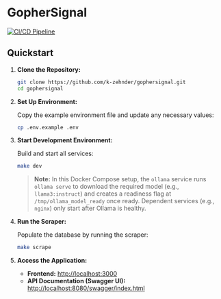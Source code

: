 # GopherSignal

[![CI/CD Pipeline](https://github.com/k-zehnder/gophersignal/actions/workflows/workflow.yml/badge.svg)](https://github.com/k-zehnder/gophersignal/actions/workflows/workflow.yml)

## Quickstart

1. **Clone the Repository:**

   ```bash
   git clone https://github.com/k-zehnder/gophersignal.git
   cd gophersignal
   ```

2. **Set Up Environment:**

   Copy the example environment file and update any necessary values:

   ```bash
   cp .env.example .env
   ```

3. **Start Development Environment:**

   Build and start all services:

   ```bash
   make dev
   ```

   > **Note:** In this Docker Compose setup, the `ollama` service runs `ollama serve` to download the required model (e.g., `llama3:instruct`) and creates a readiness flag at `/tmp/ollama_model_ready` once ready. Dependent services (e.g., `nginx`) only start after Ollama is healthy.

4. **Run the Scraper:**

   Populate the database by running the scraper:

   ```bash
   make scrape
   ```

5. **Access the Application:**

   - **Frontend:** [http://localhost:3000](http://localhost:3000)
   - **API Documentation (Swagger UI):** [http://localhost:8080/swagger/index.html](http://localhost:8080/swagger/index.html)
